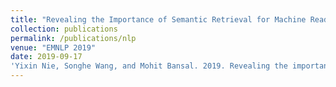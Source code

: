 ```yaml
---
title: "Revealing the Importance of Semantic Retrieval for Machine Reading at Scale"
collection: publications
permalink: /publications/nlp
venue: "EMNLP 2019"
date: 2019-09-17
'Yixin Nie, Songhe Wang, and Mohit Bansal. 2019. Revealing the importance of semantic retrieval for machine reading at scale. In Empirical Methods in Natural Language Processing (EMNLP).'
---
```

